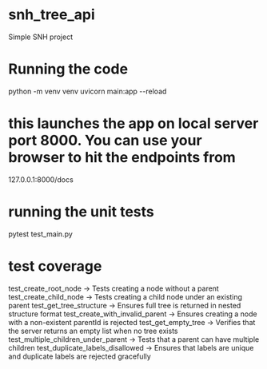 # snh_tree_api
 Simple SNH project

# Running the code
python -m venv venv
uvicorn main:app --reload

# this launches the app on local server port 8000. You can use your browser to hit the endpoints from 

127.0.0.1:8000/docs

# running the unit tests

pytest test_main.py


# test coverage
test_create_root_node                  -> Tests creating a node without a parent
test_create_child_node                 -> Tests creating a child node under an existing parent
test_get_tree_structure                -> Ensures full tree is returned in nested structure format
test_create_with_invalid_parent       -> Ensures creating a node with a non-existent parentId is rejected
test_get_empty_tree                    -> Verifies that the server returns an empty list when no tree exists
test_multiple_children_under_parent   -> Tests that a parent can have multiple children
test_duplicate_labels_disallowed      -> Ensures that labels are unique and duplicate labels are rejected gracefully

